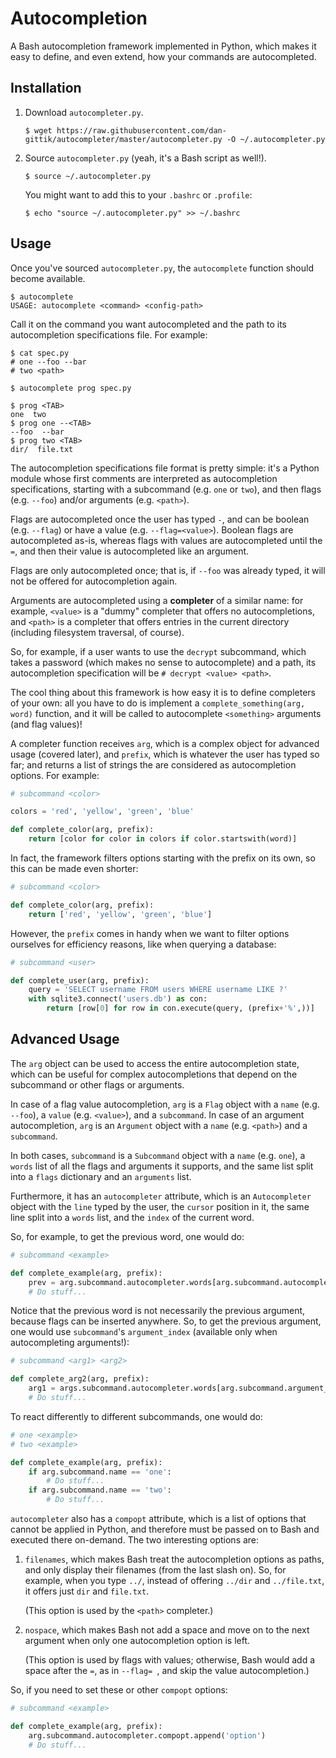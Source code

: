 # Autocompletion

A Bash autocompletion framework implemented in Python, which makes it easy to define, and even extend, how your
commands are autocompleted.

## Installation

1. Download ``autocompleter.py``.

   ```console
   $ wget https://raw.githubusercontent.com/dan-gittik/autocompleter/master/autocompleter.py -O ~/.autocompleter.py
   ```

2. Source ``autocompleter.py`` (yeah, it's a Bash script as well!).

   ```console
   $ source ~/.autocompleter.py
   ```

   You might want to add this to your ``.bashrc`` or ``.profile``:

   ```console
   $ echo "source ~/.autocompleter.py" >> ~/.bashrc
   ```
   
## Usage

Once you've sourced ``autocompleter.py``, the ``autocomplete`` function should become available.

```console
$ autocomplete
USAGE: autocomplete <command> <config-path>
```

Call it on the command you want autocompleted and the path to its autocompletion specifications file.
For example:

```console
$ cat spec.py
# one --foo --bar
# two <path>

$ autocomplete prog spec.py

$ prog <TAB>
one  two
$ prog one --<TAB>
--foo  --bar
$ prog two <TAB>
dir/  file.txt
```

The autocompletion specifications file format is pretty simple: it's a Python module whose first comments are
interpreted as autocompletion specifications, starting with a subcommand (e.g. ``one`` or ``two``), and then
flags (e.g. ``--foo``) and/or arguments (e.g. ``<path>``).

Flags are autocompleted once the user has typed ``-``, and can be boolean (e.g. ``--flag``) or have a value (e.g.
``--flag=<value>``). Boolean flags are autocompleted as-is, whereas flags with values are autocompleted until the
``=``, and then their value is autocompleted like an argument.

Flags are only autocompleted once; that is, if ``--foo`` was already typed, it will not be offered for autocompletion
again.

Arguments are autocompleted using a **completer** of a similar name: for example, ``<value>`` is a "dummy" completer
that offers no autocompletions, and ``<path>`` is a completer that offers entries in the current directory (including
filesystem traversal, of course).

So, for example, if a user wants to use the ``decrypt`` subcommand, which takes a password (which makes no sense to
autocomplete) and a path, its autocompletion specification will be ``# decrypt <value> <path>``.

The cool thing about this framework is how easy it is to define completers of your own: all you have to do is implement
a ``complete_something(arg, word)`` function, and it will be called to autocomplete ``<something>`` arguments (and flag
values)!

A completer function receives ``arg``, which is a complex object for advanced usage (covered later), and ``prefix``,
which is whatever the user has typed so far; and returns a list of strings the are considered as autocompletion
options. For example:

```python
# subcommand <color>

colors = 'red', 'yellow', 'green', 'blue'

def complete_color(arg, prefix):
    return [color for color in colors if color.startswith(word)]
```

In fact, the framework filters options starting with the prefix on its own, so this can be made even shorter:

```python
# subcommand <color>

def complete_color(arg, prefix):
    return ['red', 'yellow', 'green', 'blue']
```

However, the ``prefix`` comes in handy when we want to filter options ourselves for efficiency reasons, like when
querying a database:

```python
# subcommand <user>

def complete_user(arg, prefix):
    query = 'SELECT username FROM users WHERE username LIKE ?'
    with sqlite3.connect('users.db') as con:
        return [row[0] for row in con.execute(query, (prefix+'%',))]
```

## Advanced Usage

The ``arg`` object can be used to access the entire autocompletion state, which can be useful for complex
autocompletions that depend on the subcommand or other flags or arguments.

In case of a flag value autocompletion, ``arg`` is a ``Flag`` object with a ``name`` (e.g. ``--foo``), a ``value``
(e.g. ``<value>``), and a ``subcommand``. In case of an argument autocompletion, ``arg`` is an ``Argument`` object
with a ``name`` (e.g. ``<path>``) and a ``subcommand``.

In both cases, ``subcommand`` is a ``Subcommand`` object with a ``name`` (e.g. ``one``), a ``words`` list of all the
flags and arguments it supports, and the same list split into a ``flags`` dictionary and an ``arguments`` list.

Furthermore, it has an ``autocompleter`` attribute, which is an ``Autocompleter`` object with the ``line`` typed by
the user, the ``cursor`` position in it, the same line split into a ``words`` list, and the ``index`` of the current
word.

So, for example, to get the previous word, one would do:

```python
# subcommand <example>

def complete_example(arg, prefix):
    prev = arg.subcommand.autocompleter.words[arg.subcommand.autocompleter.index-1]
    # Do stuff...
```

Notice that the previous word is not necessarily the previous argument, because flags can be inserted anywhere. So,
to get the previous argument, one would use ``subcommand``'s ``argument_index`` (available only when autocompleting
arguments!):

```python
# subcommand <arg1> <arg2>

def complete_arg2(arg, prefix):
    arg1 = args.subcommand.autocompleter.words[arg.subcommand.argument_index-1]
    # Do stuff...
```

To react differently to different subcommands, one would do:

```python
# one <example>
# two <example>

def complete_example(arg, prefix):
    if arg.subcommand.name == 'one':
        # Do stuff...
    if arg.subcommand.name == 'two':
        # Do stuff...
```

``autocompleter`` also has a ``compopt`` attribute, which is a list of options that cannot be applied in Python, and
therefore must be passed on to Bash and executed there on-demand. The two interesting options are:

1. ``filenames``, which makes Bash treat the autocompletion options as paths, and only display their filenames (from
   the last slash on). So, for example, when you type ``../``, instead of offering ``../dir`` and ``../file.txt``, it
   offers just ``dir`` and ``file.txt``.

   (This option is used by the ``<path>`` completer.)

2. ``nospace``, which makes Bash not add a space and move on to the next argument when only one autocompletion option
   is left.

   (This option is used by flags with values; otherwise, Bash would add a space after the ``=``, as in ``--flag= ``,
   and skip the value autocompletion.)

So, if you need to set these or other ``compopt`` options:

```python
# subcommand <example>

def complete_example(arg, prefix):
    arg.subcommand.autocompleter.compopt.append('option')
    # Do stuff...
```
